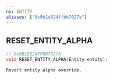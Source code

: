 ```yaml
---
ns: ENTITY
aliases: ["0x9b1e824ffbb7027a"]
---
```

## RESET_ENTITY_ALPHA

```c
// 0x9B1E824FFBB7027A
void RESET_ENTITY_ALPHA(Entity entity);
```

```
Revert entity alpha override.
```
